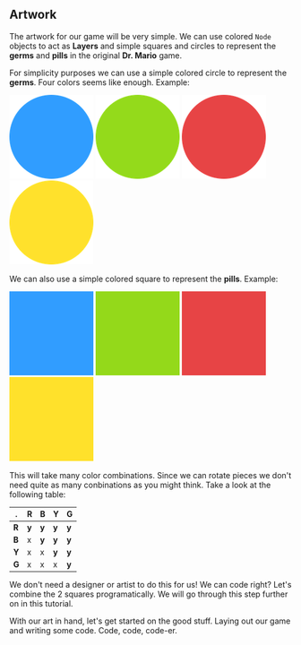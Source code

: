 ## Artwork
The artwork for our game will be very simple. We can use colored `Node` objects to act as __Layers__ and simple squares and circles to represent the __germs__ and __pills__ in the original __Dr. Mario__ game.

For simplicity purposes we can use a simple colored circle to represent the __germs__. Four colors seems like enough. Example:

  ![](img/circle-blue.png) ![](img/circle-green.png)
  ![](img/circle-red.png) ![](img/circle-yellow.png)

We can also use a simple colored square to represent the __pills__. Example:

  ![](img/square-blue.jpeg) ![](img/square-green.jpeg)
  ![](img/square-red.jpeg) ![](img/square-yellow.jpeg)

This will take many color combinations. Since we can rotate pieces we don't need quite as many conbinations as you might think. Take a look at the following table:

. | R | B | Y | G
--- | --- | --- | --- | ---
__R__ | __y__ | __y__ | __y__ | __y__
__B__ | x | __y__ | __y__ | __y__
__Y__ | x | x | __y__ | __y__
__G__ | x | x | x | __y__

We don't need a designer or artist to do this for us! We can code right? Let's combine the 2 squares programatically. We will go through this step further on in this tutorial.

With our art in hand, let's get started on the good stuff. Laying out our game and writing some code. Code, code, code-er.
